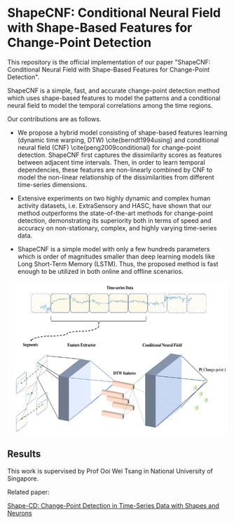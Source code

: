 # ShapeCNF: Conditional Neural Field with Shape-Based Features for Change-Point Detection

This repository is the official implementation of our paper "ShapeCNF: Conditional Neural Field with Shape-Based Features for Change-Point Detection".

ShapeCNF is a simple, fast, and accurate change-point detection method which uses shape-based features to model the patterns and a conditional neural field to model the temporal correlations among the time regions.

Our contributions are as follows.
- We propose a hybrid model consisting of shape-based features learning (dynamic time warping, DTW) \cite{berndt1994using} and conditional neural field (CNF) \cite{peng2009conditional} for change-point detection. ShapeCNF first captures the dissimilarity scores as features between adjacent time intervals. Then, in order to learn temporal dependencies, these features are non-linearly combined by CNF to model the non-linear relationship of the dissimilarities from different time-series dimensions. 

- Extensive experiments on two highly dynamic and complex human activity datasets, i.e. ExtraSensory and HASC, have shown that our method outperforms the state-of-the-art methods for change-point detection, demonstrating its superiority both in terms of speed and accuracy on non-stationary, complex, and highly varying time-series data.

- ShapeCNF is a simple model with only a few hundreds parameters which is order of magnitudes smaller than deep learning models like Long Short-Term Memory (LSTM). Thus, the proposed method is fast enough to be utilized in both online and offline scenarios.

<p align="center">
<img src="./architecture.pdf" height=350>
</p>

## Results


This work is supervised by Prof Ooi Wei Tsang in National University of Singapore.

Related paper:

[Shape-CD: Change-Point Detection in Time-Series Data with Shapes and Neurons](https://arxiv.org/abs/2007.11985)
